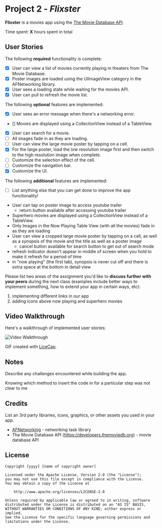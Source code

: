 # Project 2 - *Flixster*

**Flixster** is a movies app using the [The Movie Database API](http://docs.themoviedb.apiary.io/#).

Time spent: **X** hours spent in total

## User Stories

The following **required** functionality is complete:

- [X] User can view a list of movies currently playing in theaters from The Movie Database.
- [X] Poster images are loaded using the UIImageView category in the AFNetworking library.
- [X] User sees a loading state while waiting for the movies API.
- [X] User can pull to refresh the movie list.

The following **optional** features are implemented:

- [X] User sees an error message when there's a networking error.
- [] Movies are displayed using a CollectionView instead of a TableView.
- [X] User can search for a movie.
- [ ] All images fade in as they are loading.
- [ ] User can view the large movie poster by tapping on a cell.
- [X] For the large poster, load the low resolution image first and then switch to the high resolution image when complete.
- [ ] Customize the selection effect of the cell.
- [ ] Customize the navigation bar.
- [X] Customize the UI.

The following **additional** features are implemented:

- [ ] List anything else that you can get done to improve the app functionality!
- User can tap on poster image to access youtube trailer
  - return button available after accessing youtube trailer
- Superhero movies are displayed using a CollectionView instead of a TableView.
- Only Images in the Now Playing Table View (with all the movies) fade in as they are loading
- User can view a cropped large movie poster by tapping on a cell, as well as a synopsis of the movie and the title as well
  as a poster image
  - cancel button available for search button to get out of search mode
- refresh Indicator doesn't appear in middle of screen when you hold to make it refresh for a period of time
- in "now playing" (the first tab), synopsis is never cut off and there is extra space at the bottom in detail view 

Please list two areas of the assignment you'd like to **discuss further with your peers** during the next class (examples include better ways to implement something, how to extend your app in certain ways, etc):

1. implementing different links in our app
2. adding icons above now playing and superhero movies

## Video Walkthrough

Here's a walkthrough of implemented user stories:

<img src='https://imgur.com/cMoDh1s' title='flix' width='' alt='Video Walkthrough' />

GIF created with [LiceCap](http://www.cockos.com/licecap/).

## Notes

Describe any challenges encountered while building the app.

Knowing which method to insert the code in for a particular step was not clear to me

## Credits

List an 3rd party libraries, icons, graphics, or other assets you used in your app.

- [AFNetworking](https://github.com/AFNetworking/AFNetworking) - networking task library
- The Movie Database API (https://developers.themoviedb.org) - movie database API

## License

    Copyright [yyyy] [name of copyright owner]

    Licensed under the Apache License, Version 2.0 (the "License");
    you may not use this file except in compliance with the License.
    You may obtain a copy of the License at

        http://www.apache.org/licenses/LICENSE-2.0

    Unless required by applicable law or agreed to in writing, software
    distributed under the License is distributed on an "AS IS" BASIS,
    WITHOUT WARRANTIES OR CONDITIONS OF ANY KIND, either express or implied.
    See the License for the specific language governing permissions and
    limitations under the License.
